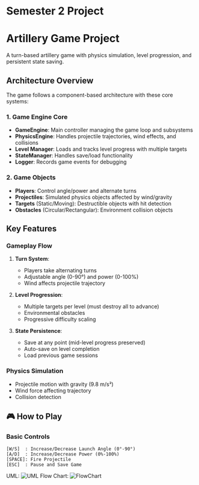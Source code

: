 # Semester 2 Project
# Artillery Game Project

A turn-based artillery game with physics simulation, level progression, and persistent state saving.

## Architecture Overview

The game follows a component-based architecture with these core systems:

### 1. Game Engine Core
- **GameEngine**: Main controller managing the game loop and subsystems  
- **PhysicsEngine**: Handles projectile trajectories, wind effects, and collisions  
- **Level Manager**: Loads and tracks level progress with multiple targets  
- **StateManager**: Handles save/load functionality  
- **Logger**: Records game events for debugging  

### 2. Game Objects
- **Players**: Control angle/power and alternate turns  
- **Projectiles**: Simulated physics objects affected by wind/gravity  
- **Targets** (Static/Moving): Destructible objects with hit detection  
- **Obstacles** (Circular/Rectangular): Environment collision objects  

## Key Features

### Gameplay Flow
1. **Turn System**:
   - Players take alternating turns  
   - Adjustable angle (0-90°) and power (0-100%)  
   - Wind affects projectile trajectory  

2. **Level Progression**:
   - Multiple targets per level (must destroy all to advance)  
   - Environmental obstacles  
   - Progressive difficulty scaling  

3. **State Persistence**:
   - Save at any point (mid-level progress preserved)  
   - Auto-save on level completion  
   - Load previous game sessions  

### Physics Simulation
- Projectile motion with gravity (9.8 m/s²)  
- Wind force affecting trajectory  
- Collision detection
 ## 🎮 How to Play

### Basic Controls
```plaintext
[W/S]  : Increase/Decrease Launch Angle (0°-90°)
[A/D]  : Increase/Decrease Power (0%-100%)
[SPACE]: Fire Projectile
[ESC]  : Pause and Save Game
```
UML:
![UML](https://github.com/user-attachments/assets/fae6c29d-8774-4da3-be3b-7f00a442eb9c)
Flow Chart:
![FlowChart](https://github.com/user-attachments/assets/240e34a4-6085-485b-882f-0101d5531018)
